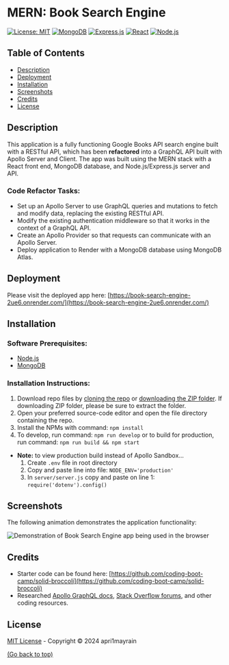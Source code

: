 # MERN: Book Search Engine
[![License: MIT](https://img.shields.io/badge/license-mit-green?style=for-the-badge&labelColor=black)](https://github.com/apri1mayrain/book-search-engine?tab=MIT-1-ov-file)
[![MongoDB](https://img.shields.io/badge/mongodb-white?style=for-the-badge&logo=mongodb&logoColor=%2347A248)](https://www.mongodb.com/)
[![Express.js](https://img.shields.io/badge/Express.js-black?style=for-the-badge&logo=express)](https://expressjs.com/)
[![React](https://img.shields.io/badge/react-white?style=for-the-badge&logo=react&logoColor=%2361DAFB)](https://react.dev/)
[![Node.js](https://img.shields.io/badge/node.js-white?style=for-the-badge&logo=nodedotjs&logoColor=%235FA04E)](https://nodejs.org/en)

## Table of Contents
- [Description](#description)
- [Deployment](#deployment)
- [Installation](#installation)
- [Screenshots](#screenshots)
- [Credits](#credits)
- [License](#license)

## Description

This application is a fully functioning Google Books API search engine built with a RESTful API, which has been **refactored** into a GraphQL API built with Apollo Server and Client. The app was built using the MERN stack with a React front end, MongoDB database, and Node.js/Express.js server and API.

### Code Refactor Tasks:

- Set up an Apollo Server to use GraphQL queries and mutations to fetch and modify data, replacing the existing RESTful API.
- Modify the existing authentication middleware so that it works in the context of a GraphQL API.
- Create an Apollo Provider so that requests can communicate with an Apollo Server.
- Deploy application to Render with a MongoDB database using MongoDB Atlas.

## Deployment

Please visit the deployed app here: [https://book-search-engine-2ue6.onrender.com/](https://book-search-engine-2ue6.onrender.com/)

## Installation

### Software Prerequisites:

- [Node.js](https://nodejs.org/en)
- [MongoDB](https://www.mongodb.com/)

### Installation Instructions:

1. Download repo files by [cloning the repo](https://docs.github.com/en/repositories/creating-and-managing-repositories/cloning-a-repository#cloning-a-repository) or [downloading the ZIP folder](https://github.com/apri1mayrain/book-search-engine/archive/refs/heads/main.zip). If downloading ZIP folder, please be sure to extract the folder.
2. Open your preferred source-code editor and open the file directory containing the repo.
3. Install the NPMs with command: `npm install`
4. To develop, run command: `npm run develop` or to build for production, run command: `npm run build && npm start`
- **Note:** to view production build instead of Apollo Sandbox... 
    1. Create `.env` file in root directory
    2. Copy and paste line into file: `NODE_ENV='production'`
    3. In `server/server.js` copy and paste on line 1: `require('dotenv').config()`

## Screenshots

The following animation demonstrates the application functionality:

![Demonstration of Book Search Engine app being used in the browser](./assets/images/demo.gif)

## Credits

* Starter code can be found here: [https://github.com/coding-boot-camp/solid-broccoli](https://github.com/coding-boot-camp/solid-broccoli)
* Researched [Apollo GraphQL docs](https://www.apollographql.com/docs/), [Stack Overflow forums](https://stackoverflow.com/), and other coding resources.

## License

[MIT License](https://github.com/apri1mayrain/book-search-engine?tab=MIT-1-ov-file) - Copyright © 2024 apri1mayrain

[(Go back to top)](#mern-book-search-engine)